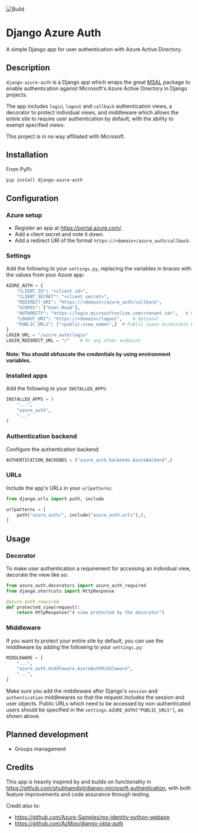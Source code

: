 ![Build](https://github.com/AgileTek/django-azure-auth/actions/workflows/push-actions.yml/badge.svg)

# Django Azure Auth
A simple Django app for user authentication with Azure Active Directory.

## Description
`django-azure-auth` is a Django app which wraps the great [MSAL](https://github.com/AzureAD/microsoft-authentication-library-for-python)
package to enable authentication against Microsoft's Azure Active Directory in Django projects.

The app includes `login`, `logout` and `callback` authentication views, a decorator
to protect individual views, and middleware which allows the entire site to require user 
authentication by default, with the ability to exempt specified views.

This project is in no way affiliated with Microsoft.

## Installation
From PyPi:
```bash
pip install django-azure-auth
```

## Configuration
### Azure setup
- Register an app at https://portal.azure.com/.
- Add a client secret and note it down.
- Add a redirect URI of the format `https://<domain>/azure_auth/callback`.

### Settings
Add the following to your `settings.py`, replacing the variables in braces with the values
from your Azure app: 
```python
AZURE_AUTH = {
    "CLIENT_ID": "<client id>",
    "CLIENT_SECRET": "<client secret>",
    "REDIRECT_URI": "https://<domain>/azure_auth/callback",
    "SCOPES": ["User.Read"],
    "AUTHORITY": "https://login.microsoftonline.com/<tenant id>",   # Or https://login.microsoftonline.com/common if multi-tenant
    "LOGOUT_URI": "https://<domain>/logout",    # Optional
    "PUBLIC_URLS": ["<public:view_name>",]  # Public views accessible by non-authenticated users
}
LOGIN_URL = "/azure_auth/login"
LOGIN_REDIRECT_URL = "/"    # Or any other endpoint
```
#### Note: You should obfuscate the credentials by using environment variables.

### Installed apps
Add the following to your `INSTALLED_APPS`:
```python
INSTALLED_APPS = (
    "...",
    "azure_auth",
    "..."
)
```

### Authentication backend
Configure the authentication backend:
```python
AUTHENTICATION_BACKENDS = ("azure_auth.backends.AzureBackend",)
```

### URLs
Include the app's URLs in your `urlpatterns`:
```python
from django.urls import path, include

urlpatterns = [
    path("azure_auth/", include("azure_auth.urls"),),
]
```

## Usage
### Decorator
To make user authentication a requirement for accessing an individual view, decorate the
view like so:
```python
from azure_auth.decorators import azure_auth_required
from django.shortcuts import HttpResponse

@azure_auth_required
def protected_view(request):
    return HttpResponse("A view protected by the decorator")
```

### Middleware
If you want to protect your entire site by default, you can use the middleware by adding the 
following to your `settings.py`:
```python
MIDDLEWARE = [
    "...",
    "azure_auth.middleware.AzureAuthMiddleware",
    "...",
]
```
Make sure you add the middleware after Django's `session` and `authentication` middlewares so 
that the request includes the session and user objects. Public URLs which need to be accessed by 
non-authenticated users should be specified in the `settings.AZURE_AUTH["PUBLIC_URLS"]`, as 
shown above.

## Planned development
- Groups management

## Credits
This app is heavily inspired by and builds on functionality in 
https://github.com/shubhamdipt/django-microsoft-authentication, with both feature 
improvements and code assurance through testing.

Credit also to:
- https://github.com/Azure-Samples/ms-identity-python-webapp
- https://github.com/AzMoo/django-okta-auth